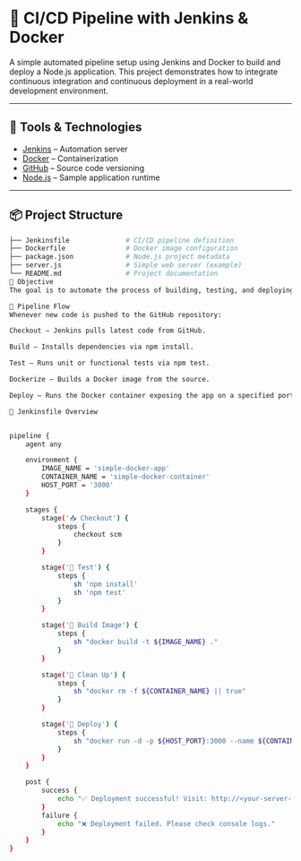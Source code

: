 # 🔄 CI/CD Pipeline with Jenkins & Docker

A simple automated pipeline setup using Jenkins and Docker to build and deploy a Node.js application. This project demonstrates how to integrate continuous integration and continuous deployment in a real-world development environment.

---

## 🧰 Tools & Technologies

- [Jenkins](http://65.2.169.108:8080/) – Automation server
- [Docker](https://hub.docker.com/repositories/shyamsuthar8824) – Containerization
- [GitHub](https://github.com/shyamsut/basic-jenkins-pipeline/) – Source code versioning
- [Node.js](http://65.2.169.108:3000/) – Sample application runtime

---

## 📦 Project Structure

```bash
├── Jenkinsfile              # CI/CD pipeline definition
├── Dockerfile               # Docker image configuration
├── package.json             # Node.js project metadata
├── server.js                # Simple web server (example)
└── README.md                # Project documentation
🎯 Objective
The goal is to automate the process of building, testing, and deploying a web application using Jenkins pipeline integrated with Docker.

🚀 Pipeline Flow
Whenever new code is pushed to the GitHub repository:

Checkout – Jenkins pulls latest code from GitHub.

Build – Installs dependencies via npm install.

Test – Runs unit or functional tests via npm test.

Dockerize – Builds a Docker image from the source.

Deploy – Runs the Docker container exposing the app on a specified port.

📜 Jenkinsfile Overview


pipeline {
    agent any

    environment {
        IMAGE_NAME = 'simple-docker-app'
        CONTAINER_NAME = 'simple-docker-container'
        HOST_PORT = '3000'
    }

    stages {
        stage('📥 Checkout') {
            steps {
                checkout scm
            }
        }

        stage('🧪 Test') {
            steps {
                sh 'npm install'
                sh 'npm test'
            }
        }

        stage('🐳 Build Image') {
            steps {
                sh "docker build -t ${IMAGE_NAME} ."
            }
        }

        stage('🧹 Clean Up') {
            steps {
                sh "docker rm -f ${CONTAINER_NAME} || true"
            }
        }

        stage('🚀 Deploy') {
            steps {
                sh "docker run -d -p ${HOST_PORT}:3000 --name ${CONTAINER_NAME} ${IMAGE_NAME}"
            }
        }
    }

    post {
        success {
            echo "✅ Deployment successful! Visit: http://<your-server-ip>:3000"
        }
        failure {
            echo "❌ Deployment failed. Please check console logs."
        }
    }
}
